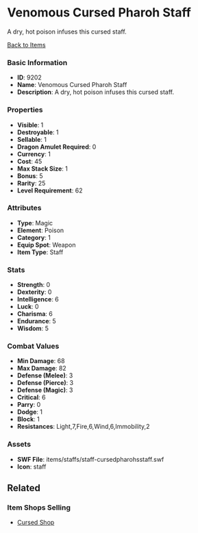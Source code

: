 # Venomous Cursed Pharoh Staff

A dry, hot poison infuses this cursed staff.

[Back to Items](../items.md)

### Basic Information

- **ID**: 9202
- **Name**: Venomous Cursed Pharoh Staff
- **Description**: A dry, hot poison infuses this cursed staff.

### Properties

- **Visible**: 1
- **Destroyable**: 1
- **Sellable**: 1
- **Dragon Amulet Required**: 0
- **Currency**: 1
- **Cost**: 45
- **Max Stack Size**: 1
- **Bonus**: 5
- **Rarity**: 25
- **Level Requirement**: 62

### Attributes

- **Type**: Magic
- **Element**: Poison
- **Category**: 1
- **Equip Spot**: Weapon
- **Item Type**: Staff

### Stats

- **Strength**: 0
- **Dexterity**: 0
- **Intelligence**: 6
- **Luck**: 0
- **Charisma**: 6
- **Endurance**: 5
- **Wisdom**: 5

### Combat Values

- **Min Damage**: 68
- **Max Damage**: 82
- **Defense (Melee)**: 3
- **Defense (Pierce)**: 3
- **Defense (Magic)**: 3
- **Critical**: 6
- **Parry**: 0
- **Dodge**: 1
- **Block**: 1
- **Resistances**: Light,7,Fire,6,Wind,6,Immobility,2

### Assets

- **SWF File**: items/staffs/staff-cursedpharohsstaff.swf
- **Icon**: staff

## Related

### Item Shops Selling

- [Cursed Shop](../item-shops/319-cursed-shop.md)

